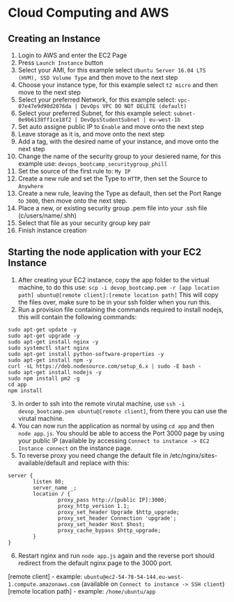 # Cloud Computing and AWS

## Creating an Instance
1. Login to AWS and enter the EC2 Page
2. Press `Launch Instance` button
3. Select your AMI, for this example select `Ubuntu Server 16.04 LTS (HVM), SSD Volume Type` and then move to the next step
4. Choose your instance type, for this example select `t2 micro` and then move to the next step
5. Select your preferred Network, for this example select: `vpc-07e47e9d90d2076da | DevOps VPC DO NOT DELETE (default)`
6. Select your preferred Subnet, for this example select: `subnet-0e9b6138ff1ce18f2 | DevOpsStudentSubnet | eu-west-1b`
7. Set auto assigne public IP to `Enable` and move onto the next step
8. Leave storage as it is, and move onto the next step
9. Add a tag, with the desired name of your instance, and move onto the next step
10. Change the name of the security group to your desiered name, for this example use: `devops_bootcamp_securitygroup_phill`
11. Set the source of the first rule to: `My IP`
12. Create a new rule and set the Type to `HTTP`, then set the Source to `Anywhere`
13. Create a new rule, leaving the Type as default, then set the Port Range to `3000`, then move onto the next step.
14. Place a new, or existing security group .pem file into your .ssh file (c/users/name/.shh)
15. Select that file as your security group key pair
16. Finish instance creation

## Starting the node application with your EC2 Instance
1. After creating your EC2 instance, copy the app folder to the virtual machine, to do this use: `scp -i devop_bootcamp.pem -r [app location path] ubuntu@[remote client]:[remote location path]` This will copy the files over, make sure to be in your ssh folder when you run this.
2. Run a provision file containing the commands required to install nodejs, this will contain the following commands:
```
sudo apt-get update -y
sudo apt-get upgrade -y
sudo apt-get install nginx -y
sudo systemctl start nginx
sudo apt-get install python-software-properties -y
sudo apt-get install npm -y
curl -sL https://deb.nodesource.com/setup_6.x | sudo -E bash -
sudo apt-get install nodejs -y
sudo npm install pm2 -g
cd app
npm install
```
3. In order to ssh into the remote virutal machine, use `ssh -i devop_bootcamp.pem ubuntu@[remote client]`, from there you can use the virutal machine.
4. You can now run the application as normal by using `cd app` and then `node app.js`. You should be able to access the Port 3000 page by using your public IP (available by accessing `Connect to instance -> EC2 Instance connect` on the instance page.
5. To reverse proxy you need change the default file in /etc/nginx/sites-available/default and replace with this:
```
server {
        listen 80;
        server_name _;
        location / {
                proxy_pass http://[public IP]:3000;
                proxy_http_version 1.1;
                proxy_set_header Upgrade $http_upgrade;
                proxy_set_header Connection 'upgrade';
                proxy_set_header Host $host;
                proxy_cache_bypass $http_upgrade;
        }
}
```
6. Restart nginx and run `node app.js` again and the reverse port should redirect from the default nginx page to the 3000 port.

[remote client] - example: `ubuntu@ec2-54-78-54-144.eu-west-1.compute.amazonaws.com` (available on `Connect to instance -> SSH client`)
[remote location path] - example: `/home/ubuntu/app`
